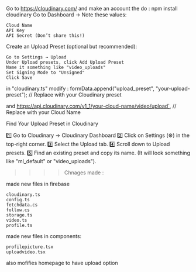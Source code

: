 Go to https://cloudinary.com/ and make an account 
the  do : npm install cloudinary
Go to Dashboard → Note these values:

    Cloud Name
    API Key
    API Secret (Don’t share this!)

Create an Upload Preset (optional but recommended):

    Go to Settings → Upload
    Under Upload presets, click Add Upload Preset
    Name it something like "video_uploads"
    Set Signing Mode to "Unsigned"
    Click Save

in "cloudinary.ts" 
modify : formData.append("upload_preset", "your-upload-preset"); // Replace with your Cloudinary preset

and https://api.cloudinary.com/v1_1/your-cloud-name/video/upload`, // Replace with your Cloud Name


 Find Your Upload Preset in Cloudinary

1️⃣ Go to Cloudinary → Cloudinary Dashboard
2️⃣ Click on Settings (⚙️) in the top-right corner.
3️⃣ Select the Upload tab.
4️⃣ Scroll down to Upload presets.
5️⃣ Find an existing preset and copy its name. (It will look something like "ml_default" or "video_uploads").


>>>>Chnages made :

made new files in firebase 

    cloudinary.ts
    config.ts
    fetchdata.cs
    follow.cs
    storage.ts
    video.ts
    profile.ts

made new files in components:

    profilepicture.tsx
    uploadvideo.tsx



also mofifies homepage to have upload option